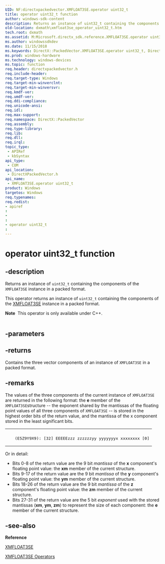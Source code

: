 ```yaml
---
UID: NF:directxpackedvector.XMFLOAT3SE.operator uint32_t
title: operator uint32_t function
author: windows-sdk-content
description: Returns an instance of uint32_t containing the components of the XMFLOAT3SE instance in a packed format.
old-location: dxmath\xmfloat3se_operator_uint32_t.htm
tech.root: dxmath
ms.assetid: M:Microsoft.directx_sdk.reference.XMFLOAT3SE.operator uint32_t
ms.author: windowssdkdev
ms.date: 11/15/2018
ms.keywords: DirectX::PackedVector.XMFLOAT3SE.operator uint32_t, DirectX::PackedVector::XMFLOAT3SE::operator uint32_t, XMFLOAT3SE structure [DirectX Math Support APIs],operator uint32_t method, XMFLOAT3SE.operator uint32_t, dxmath.xmfloat3se_operator_uint32_t, operator uint32_t method [DirectX Math Support APIs], operator uint32_t method [DirectX Math Support APIs],XMFLOAT3SE structure
ms.prod: windows-hardware
ms.technology: windows-devices
ms.topic: function
req.header: directxpackedvector.h
req.include-header: 
req.target-type: Windows
req.target-min-winverclnt: 
req.target-min-winversvr: 
req.kmdf-ver: 
req.umdf-ver: 
req.ddi-compliance: 
req.unicode-ansi: 
req.idl: 
req.max-support: 
req.namespace: DirectX::PackedVector
req.assembly: 
req.type-library: 
req.lib: 
req.dll: 
req.irql: 
topic_type:
 - APIRef
 - kbSyntax
api_type:
 - COM
api_location:
 - DirectXPackedVector.h
api_name:
 - XMFLOAT3SE.operator uint32_t
product: Windows
targetos: Windows
req.typenames: 
req.redist: 
- apiref
: 
- 
: 
- operator uint32_t
: 
---
```


# operator uint32_t function


## -description


Returns an instance of <code>uint32_t</code> containing the components of the
<code>XMFLOAT3SE</code> instance in a packed format.

This operator returns an instance of <code>uint32_t</code> containing the components of the
    <a href="https://msdn.microsoft.com/A0FE96C6-42AB-411D-874E-E02E0E81CAF0">XMFLOAT3SE</a> instance in a packed format.

<div class="alert"><b>Note</b>  This operator is only available under C++.</div><div> </div>

## -parameters






## -returns



Contains the three vector components of an instance of  <code>XMFLOAT3SE</code> in a packed format.
      




## -remarks



The values of the three components of the current instance of <code>XMFLOAT3SE</code> are
	returned in the following format: the <b>e</b> member of the <code>XMFLOAT3SE</code>structure -- the exponent shared by the mantissas of the floating point values of all
	three components of <code>XMFLOAT3SE</code> -- is stored in the highest order bits of the
	return value, and the mantissa of the x component stored in the least significant bits.
 

<div class="code"><span codelanguage=""><table>
<tr>
<th></th>
</tr>
<tr>
<td>
<pre>
   (E5Z9Y9X9): [32] EEEEEzzz zzzzzzyy yyyyyyyx xxxxxxxx [0]
</pre>
</td>
</tr>
</table></span></div>
Or in detail:


<ul>
<li>
Bits 0-8 of the return value are the 9 bit <i>mantissa</i> of the
	       <b>x</b> component's floating point value: the <b>xm</b> member of the current structure.
	    

</li>
<li>
Bits 9-17 of the return value are the 9 bit <i>mantissa</i> of the
	       <b>y</b> component's floating point value: the <b>ym</b> member of the current structure.
	    

</li>
<li>
Bits 18-26 of the return value are the 9 bit <i>mantissa</i> of the
	       <b>z</b> component's floating point value: the <b>zm</b> member of the current structure.
	    

</li>
<li>
Bits 27-31 of the return value are the 5 bit <i>exponent</i> used
		with the stored mantissas (<b>xm</b>, <b>ym</b>,
		<b>zm</b>) to represent the size of each component: the <b>e</b> member of the current structure.
	    

</li>
</ul>



## -see-also




<b>Reference</b>



<a href="https://msdn.microsoft.com/A0FE96C6-42AB-411D-874E-E02E0E81CAF0">XMFLOAT3SE</a>



<a href="https://msdn.microsoft.com/5a802077-d90b-4fb1-9288-ea556b1b1318">XMFLOAT3SE Operators</a>
 

 

